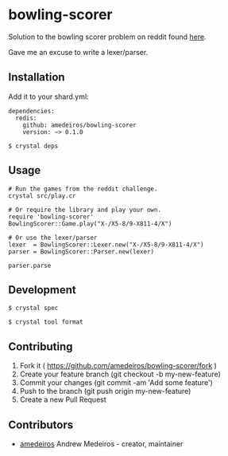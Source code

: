 # bowling-scorer

Solution to the bowling scorer problem on reddit found [here](https://m.reddit.com/r/ProgrammingPrompts/comments/3oxidq/medium_bowling_scores/?utm_source=mweb_redirect&compact=true).

Gave me an excuse to write a lexer/parser.

## Installation

Add it to your shard.yml:

```
dependencies:
  redis:
    github: amedeiros/bowling-scorer
    version: ~> 0.1.0
```

`$ crystal deps`


## Usage

```crystal
# Run the games from the reddit challenge.
crystal src/play.cr

# Or require the library and play your own.
require 'bowling-scorer'
BowlingScorer::Game.play("X-/X5-8/9-X811-4/X")

# Or use the lexer/parser
lexer  = BowlingScorer::Lexer.new("X-/X5-8/9-X811-4/X")
parser = BowlingScorer::Parser.new(lexer)

parser.parse
```

## Development

`$ crystal spec`

`$ crystal tool format`

## Contributing

1. Fork it ( https://github.com/amedeiros/bowling-scorer/fork )
2. Create your feature branch (git checkout -b my-new-feature)
3. Commit your changes (git commit -am 'Add some feature')
4. Push to the branch (git push origin my-new-feature)
5. Create a new Pull Request

## Contributors

- [amedeiros](https://github.com/amedeiros) Andrew Medeiros - creator, maintainer
